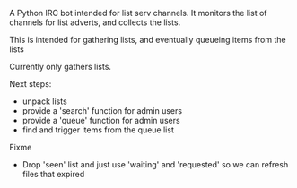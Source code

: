 A Python IRC bot intended for list serv channels. It monitors the list of
channels for list adverts, and collects the lists.

This is intended for gathering lists, and eventually queueing items from the
lists

Currently only gathers lists.

Next steps:
* unpack lists
* provide a 'search' function for admin users
* provide a 'queue' function for admin users
* find and trigger items from the queue list

Fixme
* Drop 'seen' list and just use 'waiting' and 'requested' so we can refresh
  files that expired
